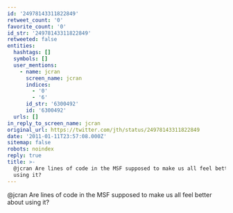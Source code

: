 ```yaml
---
id: '24978143311822849'
retweet_count: '0'
favorite_count: '0'
id_str: '24978143311822849'
retweeted: false
entities:
  hashtags: []
  symbols: []
  user_mentions:
    - name: jcran
      screen_name: jcran
      indices:
        - '0'
        - '6'
      id_str: '6300492'
      id: '6300492'
  urls: []
in_reply_to_screen_name: jcran
original_url: https://twitter.com/jth/status/24978143311822849
date: '2011-01-11T23:57:08.000Z'
sitemap: false
robots: noindex
reply: true
title: >-
  @jcran Are lines of code in the MSF supposed to make us all feel better about
  using it?
---
```


@jcran Are lines of code in the MSF supposed to make us all feel better about using it?